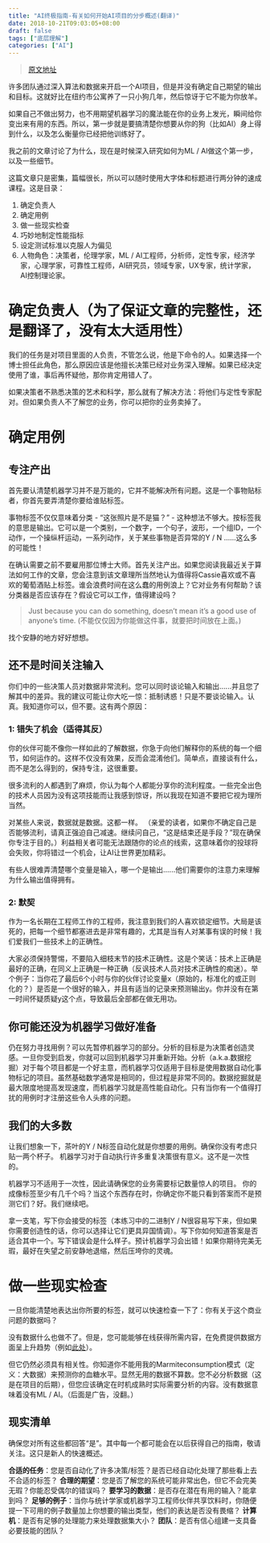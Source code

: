```yaml
---
title: "AI终极指南-有关如何开始AI项目的分步概述(翻译)"
date: 2018-10-21T09:03:05+08:00
draft: false
tags: ["底层理解"]
categories: ["AI"]
---
```


> [原文地址](https://hackernoon.com/the-decision-makers-guide-to-starting-ai-72ee0d7044df)

许多团队通过深入算法和数据来开启一个AI项目，但是并没有确定自己期望的输出和目标。这就好比在纽约市公寓养了一只小狗几年，然后惊讶于它不能为你放羊。

如果自己不做出努力，也不用期望机器学习的魔法能在你的业务上发光，瞬间给你变出来有用的东西。所以，第一步就是要搞清楚你想要从你的狗（比如AI）身上得到什么，以及怎么衡量你已经把他训练好了。

我之前的文章讨论了为什么，现在是时候深入研究如何为ML / AI做这个第一步，以及一些细节。

这篇文章只是密集，篇幅很长，所以可以随时使用大字体和标题进行两分钟的速成课程。这是目录：

1. 确定负责人
2. 确定用例
3. 做一些现实检查
3. 巧妙地制定性能指标
4. 设定测试标准以克服人为偏见
5. 人物角色：决策者，伦理学家，ML / AI工程师，分析师，定性专家，经济学家，心理学家，可靠性工程师，AI研究员，领域专家，UX专家，统计学家，AI控制理论家。

# 确定负责人（为了保证文章的完整性，还是翻译了，没有太大适用性）

我们的任务是对项目里面的人负责，不管怎么说，他是下命令的人。如果选择一个博士担任此角色，那么原因应该是他擅长决策已经对业务深入理解。如果已经决定使用了谁，事后再怀疑他，那你肯定用错人了。

如果决策者不熟悉决策的艺术和科学，那么就有了解决方法：将他们与定性专家配对。但如果负责人不了解您的业务，你可以把你的业务卖掉了。

# 确定用例

## 专注产出

首先要认清楚机器学习并不是万能的，它并不能解决所有问题。这是一个事物贴标者，你首先要弄清楚你要给谁贴标签。

事物标签不仅仅意味着分类 - “这张照片是不是猫？” - 这种想法不够大。按标签我的意思是输出。它可以是一个类别，一个数字，一个句子，波形，一个组ID，一个动作，一个操纵杆运动，一系列动作，关于某些事物是否异常的Y / N ......这么多的可能性！

在确认需要之前不要雇用那位博士大师。首先关注产出。如果您阅读我最近关于算法如何工作的文章，您会注意到该文章理所当然地认为值得将Cassie喜欢或不喜欢的葡萄酒贴上标签。谁会浪费时间在这么蠢的用例浪上？它对业务有何帮助？该分类器是否应该存在？假设它可以工作，值得建设吗？

> Just because you can do something, doesn’t mean it’s a good use of anyone’s time.
> (不能仅仅因为你能做这件事，就要把时间放在上面。)


找个安静的地方好好想想。

## 还不是时间关注输入

你们中的一些决策人员对数据非常流利。您可以同时谈论输入和输出......并且您了解其中的差异。我的建议可能让你大吃一惊：抵制诱惑！只是不要谈论输入。认真。我知道你可以，但不要。这有两个原因：

### 1: 错失了机会（适得其反）

你的伙伴可能不像你一样如此的了解数据，你急于向他们解释你的系统的每一个细节，如何运作的。这样不仅没有效果，反而会混淆他们。简单点，直接谈有什么，而不是怎么得到的，保持专注，这很重要。

很多流利的人都遇到了麻烦，你认为每个人都能分享你的流利程度。一些完全出色的技术人员因为没有这项技能而让我感到惊讶，所以我现在知道不要把它视为理所当然。

对某些人来说，数据就是数据。这都一样。 （亲爱的读者，如果你不确定自己是否能够流利，请真正强迫自己减速。继续问自己，“这是结束还是手段？”现在确保你专注于目的。）利益相关者可能无法跟随你的论点的线索，这意味着你的投球将会失败，你将错过一个机会，让AI让世界更加精彩。

有些人很难弄清楚哪个变量是输入，哪一个是输出......他们需要你的注意力来理解为什么输出值得拥有。

### 2: 默契

作为一名长期在工程师工作的工程师，我注意到我们的人喜欢锁定细节。大局是该死的，把每一个细节都塞进去是非常有趣的，尤其是当有人对某事有误的时候！我们爱我们一些技术上的正确性。

大家必须保持警惕，不要陷入细枝末节的技术正确性。这是个笑话：技术上正确是最好的正确，在同义上正确是一种正确（反讽技术人员对技术正确性的痴迷）。举个例子：当你花了最后6个小时与你的伙伴讨论变量x（原始的，标准化的或正则化的？）是否是一个很好的输入，并且有适当的记录来预测输出y。你并没有在第一时间怀疑质疑y这个点，导致最后全部都在做无用功。

## 你可能还没为机器学习做好准备

仍在努力寻找用例？可以先暂停机器学习的部分。分析的目标是为决策者创造灵感。一旦你受到启发，你就可以回到机器学习并重新开始。分析（a.k.a.数据挖掘）对于每个项目都是一个好主意，而机器学习仅适用于目标是使用数据自动化事物标记的项目。虽然基础数学通常是相同的，但过程是非常不同的。数据挖掘就是最大限度地提高发现速度，而机器学习就是高性能自动化。只有当你有一个值得打扰的用例时才注册这些令人头疼的问题。

## 我们的大多数

让我们想象一下，茶叶的Y / N标签自动化就是你想要的用例。确保你没有考虑只贴一两个杯子。 机器学习对于自动执行许多重复决策很有意义。这不是一次性的。

机器学习不适用于一次性，因此请确保您的业务需要标记数量惊人的项目。
你的成像标签至少有几千个吗？当这个东西存在时，你确定你不能只看到答案而不是预测它们？好。我们继续吧。

拿一支笔，写下你会接受的标签（本练习中的二进制Y / N很容易写下来，但如果你需要创造性的话，你可以选择让它们更具异国情调）。写下你如何知道答案是否适合其中一个。写下错误会是什么样子。预计机器学习会出错！如果你期待完美无瑕，最好在失望之前安静地退缩，然后压垮你的灵魂。

# 做一些现实检查

一旦你能清楚地表达出你所要的标签，就可以快速检查一下了：你有关于这个商业问题的数据吗？

没有数据什么也做不了。但是，您可能能够在线获得所需内容，在免费提供数据方面呈上升趋势（例如[此处](https://cloud.google.com/bigquery/public-data/)）。

但它仍然必须具有相关性。你知道你不能用我的Marmiteconsumption模式（定义：大数据）来预测你的血糖水平。显然无用的数据不算数。您不必分析数据（这是在项目的后期），但您应该确定在时机成熟时实际需要分析的内容。没有数据意味着没有ML / AI。（后面是广告，没翻。）

## 现实清单

确保您对所有这些都回答“是”。其中每一个都可能会在以后获得自己的指南，敬请关注。这只是新人的快速概述。

__合适的任务__：您是否自动化了许多决策/标签？是否已经自动化处理了那些看上去不合适的标签？
__合理的期望__：您是否了解您的系统可能非常出色，但它不会完美无瑕？你能忍受偶尔的错误吗？
__要学习的数据__：是否存在潜在有用的输入？能拿到吗？
__足够的例子__：当你与统计学家或机器学习工程师伙伴共享饮料时，你随便提一下可用的例子数量加上你想要的输出类型，他们的表达是否没有畏缩？ 
__计算机__：是否有足够的处理能力来处理数据集大小？ 
__团队__：是否有信心组建一支具备必要技能的团队？

